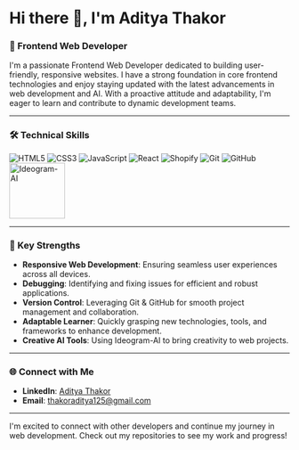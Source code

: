 # Hi there 👋, I'm Aditya Thakor

### 🚀 Frontend Web Developer

I'm a passionate Frontend Web Developer dedicated to building user-friendly, responsive websites. I have a strong foundation in core frontend technologies and enjoy staying updated with the latest advancements in web development and AI. With a proactive attitude and adaptability, I'm eager to learn and contribute to dynamic development teams.

---

### 🛠️ Technical Skills

<p align="left">
  <img src="https://img.icons8.com/?size=100&id=20909&format=png&color=000000" alt="HTML5"/>
  <img src="https://img.icons8.com/?size=100&id=21278&format=png&color=000000" alt="CSS3"/>
  <img src="https://img.icons8.com/?size=100&id=108784&format=png&color=000000" alt="JavaScript"/>
  <img src="https://img.icons8.com/?size=100&id=wPohyHO_qO1a&format=png&color=000000" alt="React"/>
  <img src="https://img.icons8.com/?size=100&id=uSHYbs6PJfMT&format=png&color=000000" alt="Shopify" />
  <img src="https://img.icons8.com/?size=100&id=20906&format=png&color=000000" alt="Git" />
  <img src="https://img.icons8.com/?size=100&id=3tC9EQumUAuq&format=png&color=000000"alt="GitHub" />
  <img src="https://digino.org/wp-content/uploads/2023/12/ideogram-ai-logo.png" width="100" height="100" alt="Ideogram-AI"/>
<!--   <img src=""/> -->
</p>

---

### 🌟 Key Strengths

- **Responsive Web Development**: Ensuring seamless user experiences across all devices.
- **Debugging**: Identifying and fixing issues for efficient and robust applications.
- **Version Control**: Leveraging Git & GitHub for smooth project management and collaboration.
- **Adaptable Learner**: Quickly grasping new technologies, tools, and frameworks to enhance development.
- **Creative AI Tools**: Using Ideogram-AI to bring creativity to web projects.

---

### 🌐 Connect with Me

- **LinkedIn**: [Aditya Thakor](https://www.linkedin.com/in/aditya-thakor-27x)
- **Email**: [thakoraditya125@gmail.com](mailto:thakoraditya125@gmail.com)

---

I'm excited to connect with other developers and continue my journey in web development. Check out my repositories to see my work and progress!
